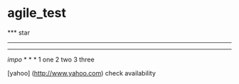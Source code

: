 agile_test
==========

*** star

---------------
*******************

*impo*
* 
* 
* 
1 one
2 two
3 three


[yahoo] (http://www.yahoo.com) check availability








